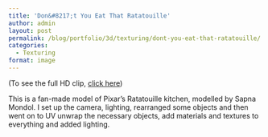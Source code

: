```yaml
---
title: 'Don&#8217;t You Eat That Ratatouille'
author: admin
layout: post
permalink: /blog/portfolio/3d/texturing/dont-you-eat-that-ratatouille/
categories:
  - Texturing
format: image
---
```

(To see the full HD clip, <a href="http://vimeo.com/40387890" target="_blank">click here</a>)

This is a fan-made model of Pixar&#8217;s Ratatouille kitchen, modelled by Sapna Mondol. I set up the camera, lighting, rearranged some objects and then went on to UV unwrap the necessary objects, add materials and textures to everything and added lighting.